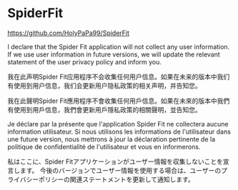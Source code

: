 # SpiderFit

https://github.com/HolyPaPa99/SpiderFit


I declare that the Spider Fit application will not collect any user information. If we use user information in future versions, we will update the relevant statement of the user privacy policy and inform you.

我在此声明Spider Fit应用程序不会收集任何用户信息。如果在未来的版本中我们有使用到用户信息，我们会更新用户隐私政策的相关声明，并告知您。

我在此聲明Spider Fit應用程序不會收集任何用戶信息。如果在未來的版本中我們有使用到用戶信息，我們會更新用戶隱私政策的相關聲明，並告知您。

Je déclare par la présente que l'application Spider Fit ne collectera aucune information utilisateur. Si nous utilisons les informations de l'utilisateur dans une future version, nous mettrons à jour la déclaration pertinente de la politique de confidentialité de l'utilisateur et vous en informerons.

私はここに、Spider Fitアプリケーションがユーザー情報を収集しないことを宣言します。 今後のバージョンでユーザー情報を使用する場合は、ユーザーのプライバシーポリシーの関連ステートメントを更新して通知します。
